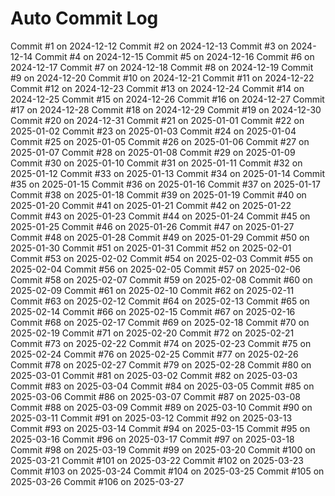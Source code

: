 # Auto Commit Log
Commit #1 on 2024-12-12
Commit #2 on 2024-12-13
Commit #3 on 2024-12-14
Commit #4 on 2024-12-15
Commit #5 on 2024-12-16
Commit #6 on 2024-12-17
Commit #7 on 2024-12-18
Commit #8 on 2024-12-19
Commit #9 on 2024-12-20
Commit #10 on 2024-12-21
Commit #11 on 2024-12-22
Commit #12 on 2024-12-23
Commit #13 on 2024-12-24
Commit #14 on 2024-12-25
Commit #15 on 2024-12-26
Commit #16 on 2024-12-27
Commit #17 on 2024-12-28
Commit #18 on 2024-12-29
Commit #19 on 2024-12-30
Commit #20 on 2024-12-31
Commit #21 on 2025-01-01
Commit #22 on 2025-01-02
Commit #23 on 2025-01-03
Commit #24 on 2025-01-04
Commit #25 on 2025-01-05
Commit #26 on 2025-01-06
Commit #27 on 2025-01-07
Commit #28 on 2025-01-08
Commit #29 on 2025-01-09
Commit #30 on 2025-01-10
Commit #31 on 2025-01-11
Commit #32 on 2025-01-12
Commit #33 on 2025-01-13
Commit #34 on 2025-01-14
Commit #35 on 2025-01-15
Commit #36 on 2025-01-16
Commit #37 on 2025-01-17
Commit #38 on 2025-01-18
Commit #39 on 2025-01-19
Commit #40 on 2025-01-20
Commit #41 on 2025-01-21
Commit #42 on 2025-01-22
Commit #43 on 2025-01-23
Commit #44 on 2025-01-24
Commit #45 on 2025-01-25
Commit #46 on 2025-01-26
Commit #47 on 2025-01-27
Commit #48 on 2025-01-28
Commit #49 on 2025-01-29
Commit #50 on 2025-01-30
Commit #51 on 2025-01-31
Commit #52 on 2025-02-01
Commit #53 on 2025-02-02
Commit #54 on 2025-02-03
Commit #55 on 2025-02-04
Commit #56 on 2025-02-05
Commit #57 on 2025-02-06
Commit #58 on 2025-02-07
Commit #59 on 2025-02-08
Commit #60 on 2025-02-09
Commit #61 on 2025-02-10
Commit #62 on 2025-02-11
Commit #63 on 2025-02-12
Commit #64 on 2025-02-13
Commit #65 on 2025-02-14
Commit #66 on 2025-02-15
Commit #67 on 2025-02-16
Commit #68 on 2025-02-17
Commit #69 on 2025-02-18
Commit #70 on 2025-02-19
Commit #71 on 2025-02-20
Commit #72 on 2025-02-21
Commit #73 on 2025-02-22
Commit #74 on 2025-02-23
Commit #75 on 2025-02-24
Commit #76 on 2025-02-25
Commit #77 on 2025-02-26
Commit #78 on 2025-02-27
Commit #79 on 2025-02-28
Commit #80 on 2025-03-01
Commit #81 on 2025-03-02
Commit #82 on 2025-03-03
Commit #83 on 2025-03-04
Commit #84 on 2025-03-05
Commit #85 on 2025-03-06
Commit #86 on 2025-03-07
Commit #87 on 2025-03-08
Commit #88 on 2025-03-09
Commit #89 on 2025-03-10
Commit #90 on 2025-03-11
Commit #91 on 2025-03-12
Commit #92 on 2025-03-13
Commit #93 on 2025-03-14
Commit #94 on 2025-03-15
Commit #95 on 2025-03-16
Commit #96 on 2025-03-17
Commit #97 on 2025-03-18
Commit #98 on 2025-03-19
Commit #99 on 2025-03-20
Commit #100 on 2025-03-21
Commit #101 on 2025-03-22
Commit #102 on 2025-03-23
Commit #103 on 2025-03-24
Commit #104 on 2025-03-25
Commit #105 on 2025-03-26
Commit #106 on 2025-03-27
